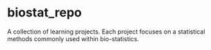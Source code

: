 # biostat_repo
A collection of learning projects. Each project focuses on a statistical methods commonly used within bio-statistics. 

